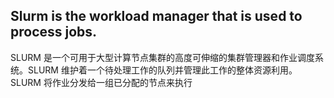 ## Slurm is the workload manager that is used to process jobs. 
SLURM 是一个可用于大型计算节点集群的高度可伸缩的集群管理器和作业调度系统。SLURM 维护着一个待处理工作的队列并管理此工作的整体资源利用。SLURM 将作业分发给一组已分配的节点来执行
